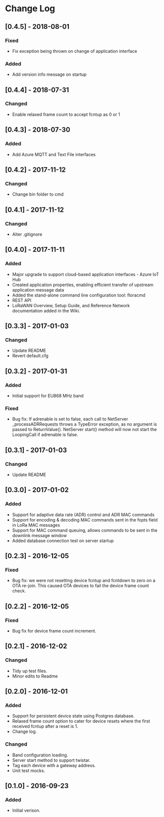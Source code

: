 # Change Log

## [0.4.5] - 2018-08-01
### Fixed
- Fix exception being thrown on change of application interface

### Added
- Add version info message on startup

## [0.4.4] - 2018-07-31
### Changed
- Enable relaxed frame count to accept fcntup as 0 or 1

## [0.4.3] - 2018-07-30
### Added
- Add Azure MQTT and Text File interfaces

## [0.4.2] - 2017-11-12
### Changed
- Change bin folder to cmd

## [0.4.1] - 2017-11-12
### Changed
- Alter .gitignore

## [0.4.0] - 2017-11-11
### Added
- Major upgrade to support cloud-based application interfaces - Azure IoT Hub
- Created application properties, enabling efficient transfer of upstream application message data 
- Added the stand-alone command line configuration tool: floracmd
- REST API
- LoRaWAN Overview, Setup Guide, and Reference Network documentation added in the Wiki.

## [0.3.3] - 2017-01-03
### Changed
- Update README
- Revert default.cfg

## [0.3.2] - 2017-01-31
### Added
- Initial support for EU868 MHz band

### Fixed
- Bug fix: If adrenable is set to false, each call to NetServer \_processADRRequests throws a TypeError exception, as no argument is passed to ReturnValue(). NetServer start() method will now not start the LoopingCall if adrenable is false.

## [0.3.1] - 2017-01-03
### Changed
- Update README

## [0.3.0] - 2017-01-02
### Added
- Support for adaptive data rate (ADR) control and ADR MAC commands
- Support for encoding & decoding MAC commands sent in the fopts field in LoRa MAC messages
- Support for MAC command queuing, allows commands to be sent in the downlink message window
- Added database connection test on server startup

## [0.2.3] - 2016-12-05
### Fixed
- Bug fix: we were not resetting device fcntup and fcntdown to zero on a OTA re-join. This caused OTA devices to fail the device frame count check.

## [0.2.2] - 2016-12-05
### Fixed
- Bug fix for device frame count increment.

## [0.2.1] - 2016-12-02
### Changed
- Tidy up test files.
- Minor edits to Readme

## [0.2.0] - 2016-12-01
### Added
- Support for persistent device state using Postgres database.
- Relaxed frame count option to cater for device
resets where the first received fcntup after a reset is 1.
- Change log.

### Changed
- Band configuration loading.
- Server start method to support twistar.
- Tag each device with a gateway address.
- Unit test mocks.

## [0.1.0] - 2016-09-23
### Added
- Initial verison.